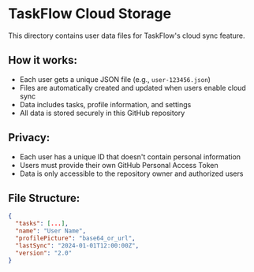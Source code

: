 # TaskFlow Cloud Storage

This directory contains user data files for TaskFlow's cloud sync feature.

## How it works:
- Each user gets a unique JSON file (e.g., `user-123456.json`)
- Files are automatically created and updated when users enable cloud sync
- Data includes tasks, profile information, and settings
- All data is stored securely in this GitHub repository

## Privacy:
- Each user has a unique ID that doesn't contain personal information
- Users must provide their own GitHub Personal Access Token
- Data is only accessible to the repository owner and authorized users

## File Structure:
```json
{
  "tasks": [...],
  "name": "User Name",
  "profilePicture": "base64_or_url",
  "lastSync": "2024-01-01T12:00:00Z",
  "version": "2.0"
}
```